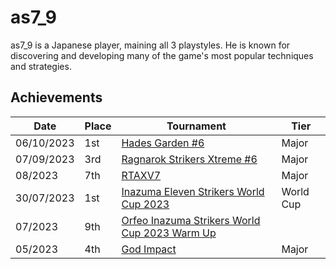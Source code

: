 # as7_9

as7_9 is a Japanese player, maining all 3 playstyles. 
He is known for discovering and 
developing many of the game's most popular techniques and strategies.

## Achievements

| Date | Place | Tournament | Tier |
| - | - | - | - |
| 06/10/2023 | 1st | [Hades Garden #6](/inapedia/tournaments/hg/hg6.md) | Major |
| 07/09/2023 | 3rd | [Ragnarok Strikers Xtreme #6](/inapedia/tournaments/ragna/ragnax6.md) | Major |
| 08/2023 | 7th | [RTAXV7](/inapedia/tournaments/rtaxv/rtaxv7.md) | Major |
| 30/07/2023 | 1st | [Inazuma Eleven Strikers World Cup 2023](/tournaments/worldcup23.md) | World Cup |
| 07/2023 | 9th | [Orfeo Inazuma Strikers World Cup 2023 Warm Up](/inapedia/tournaments/misc/orfeowc.md)
| 05/2023 | 4th | [God Impact](/inapedia/tournaments/misc/godimpact.md) | Major |
